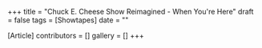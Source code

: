 +++
title = "Chuck E. Cheese Show Reimagined - When You're Here"
draft = false
tags = [Showtapes]
date = ""

[Article]
contributors = []
gallery = []
+++